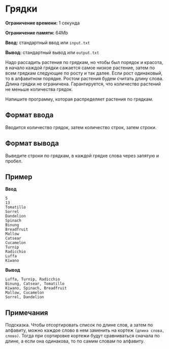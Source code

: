 # Грядки

**Ограничение времени:** 1 секунда

**Ограничение памяти:** 64Mb

**Ввод:** стандартный ввод или `input.txt`

**Вывод:** стандартный вывод или `output.txt`

Надо рассадить растения по грядкам, но чтобы был порядок и красота, в начало каждой грядки сажается самое низкое растение, затем по всем грядкам следующие по росту и так далее. Если рост одинаковый, то в алфавитном порядке. Ростом растения будем считать длину слова. Длина грядки не ограничена. Гарантируется, что количество растений не меньше количества грядок.

Напишите программу, которая распределяет растения по грядкам.

## Формат ввода

Вводится количество грядок, затем количество строк, затем строки.

## Формат вывода

Выведите строки по грядкам, в каждой грядке слова через запятую и пробел.

## Пример

**Ввод**
```
5
13
Tomatillo
Sorrel
Dandelion
Spinach
Binung
Breadfruit
Mallow
Catsear
Cucamelon
Turnip
Radicchio
Luffa
Kiwano
```

**Вывод**
```
Luffa, Turnip, Radicchio
Binung, Catsear, Tomatillo
Kiwano, Spinach, Breadfruit
Mallow, Cucamelon
Sorrel, Dandelion
```

## Примечания

Подсказка. Чтобы отсортировать список по длине слов, а затем по алфавиту, можно каждое слово в нем заменить на кортеж `(длина слова, слово)`. Тогда при сортировке кортежи будут сравниваться сначала по длине, а если она одинакова, то по самим словам по алфавиту.